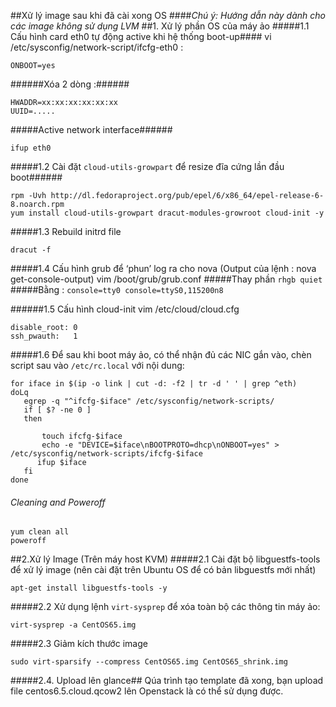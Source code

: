 ##Xử lý image sau khi đã cài xong OS
####<i>Chú ý: Hướng dẫn này dành cho các image không sử dụng LVM</i>
##1. Xử lý phần OS của máy ảo
#####1.1 Cấu hình card eth0 tự động active khi hệ thống boot-up####
vi /etc/sysconfig/network-script/ifcfg-eth0 :
```
ONBOOT=yes
```

######Xóa 2 dòng :######
```
HWADDR=xx:xx:xx:xx:xx:xx
UUID=.....
```

#####Active network interface######
```
ifup eth0
```

#####1.2 Cài đặt ```cloud-utils-growpart``` để resize đĩa cứng lần đầu boot######
```
rpm -Uvh http://dl.fedoraproject.org/pub/epel/6/x86_64/epel-release-6-8.noarch.rpm
yum install cloud-utils-growpart dracut-modules-growroot cloud-init -y
```

#####1.3 Rebuild initrd file
```
dracut -f
```

#####1.4 Cấu hình grub để  ‘phun’ log ra cho nova (Output của lệnh : nova get-console-output)
vim /boot/grub/grub.conf
#####Thay phần ```rhgb quiet```
#####Bằng : ```console=tty0 console=ttyS0,115200n8```

######1.5 Cấu hình cloud-init
vim /etc/cloud/cloud.cfg
```
disable_root: 0
ssh_pwauth:   1
```
#####1.6 Để sau khi boot máy ảo, có thể nhận đủ các NIC gắn vào, chèn script sau vào `/etc/rc.local` với nội dung:
```
for iface in $(ip -o link | cut -d: -f2 | tr -d ' ' | grep ^eth)
doLq
   egrep -q "^ifcfg-$iface" /etc/sysconfig/network-scripts/
   if [ $? -ne 0 ]
   then

       touch ifcfg-$iface
       echo -e "DEVICE=$iface\nBOOTPROTO=dhcp\nONBOOT=yes" > /etc/sysconfig/network-scripts/ifcfg-$iface
      ifup $iface
   fi
done
```

###### Cleaning and Poweroff
```
yum clean all
poweroff
```

##2.Xử lý Image (Trên máy host KVM)
#####2.1 Cài đặt bộ libguestfs-tools để xử lý image (nên cài đặt trên Ubuntu OS để có bản libguestfs mới nhất)
```
apt-get install libguestfs-tools -y
```

#####2.2 Xử dụng lệnh `virt-sysprep` để xóa toàn bộ các thông tin máy ảo:
```
virt-sysprep -a CentOS65.img
```

#####2.3 Giảm kích thước image
```
sudo virt-sparsify --compress CentOS65.img CentOS65_shrink.img
```

#####2.4. Upload lên glance##
Qúa trình tạo template đã xong, bạn upload file centos6.5.cloud.qcow2 lên Openstack là có thể sử dụng được.